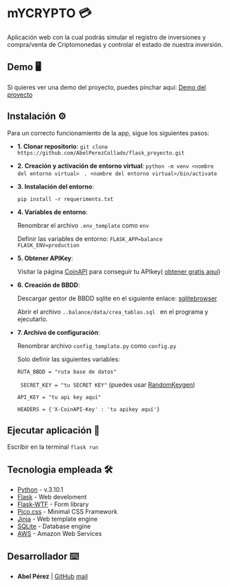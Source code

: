 # mYCRYPTO 💳
Aplicación web con la cual podrás simular el registro de inversiones y compra/venta de Criptomonedas y controlar el estado de nuestra inversión.

## Demo 🖥
Si quieres ver una demo del proyecto, puedes pinchar aquí: [Demo del proyecto](https://prueba.com/)

## Instalación ⚙️
Para un correcto funcionamiento de la app, sigue los siguientes pasos:

* **1. Clonar repositorio**: 
``` git clone https://github.com/AbelPerezCollado/flask_proyecto.git ```

* **2. Creación y activación de entorno virtual**:
```python -m venv <nombre del entorno virtual> ``` 
```. <nombre del entorno virtual>/bin/activate ```

* **3. Instalación del entorno**:

	```pip install -r requeriments.txt```
	
* **4. Variables de entorno**:

	Renombrar el archivo ```.env_template``` como ```env```
	
	Definir las variables de entorno: ```FLASK_APP=balance ```
										```FLASK_ENV=production```
										
* **5. Obtener APIKey**:

	Visitar la página [CoinAPI](https://www.coinapi.io/) para conseguir tu 	APIkey(	[obtener gratis aquí](https://www.coinapi.io/pricing?apikey))
	
	
* **6. Creación de BBDD**:	

	Descargar gestor de BBDD sqlite en el siguiente enlace: [sqlitebrowser](https://sqlitebrowser.org/dl/)
	
	Abrir el archivo ```..balance/data/crea_tablas.sql ``` en el programa y ejecutarlo.
	
	
	
		
* **7. Archivo de configuración**:

	Renombrar archivo ```config_template.py``` como ```config.py```
	 
	Solo definir las siguientes variables: 
	
	```RUTA_BBDD = "ruta base de datos"```
	
	```	SECRET_KEY = "tu SECRET KEY"``` (puedes usar [RandomKeygen](https://randomkeygen.com/))
	
	```API_KEY = "tu api key aquí"```
	
	``` HEADERS = {'X-CoinAPI-Key' : 'tu apikey aquí'} ```  											 
 
## Ejecutar aplicación 🚀
Escribir en la terminal ``` flask run ```  
## Tecnologia empleada 🛠️

* [Python](https://www.python.org/) - v.3.10.1
* [Flask](https://flask.palletsprojects.com/en/1.1.x/) - Web develoment
* [Flask-WTF](https://flask-wtf.readthedocs.io/en/stable/) - Form library
* [Pico.css](https://picocss.com/) - Minimal CSS Framework
* [Jinja](https://jinja.palletsprojects.com/en/2.11.x/) - Web template engine
* [SQLite](https://www.sqlite.org/index.html) - Database engine
* [AWS](https://aws.amazon.com/es/) - Amazon Web Services


## Desarrollador ⌨️

* **Abel Pérez** | [GitHub](https://github.com/AbelPerezCollado)  	[mail](iabel83@gmail.com)